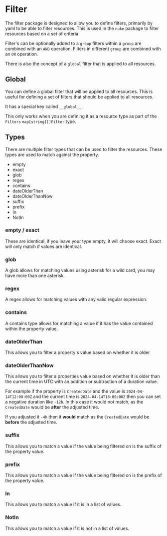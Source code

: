 # Filter

The filter package is designed to allow you to define filters, primarily by yaml to be able to filter resources. This is
used in the `nuke` package to filter resources based on a set of criteria.

Filter's can be optionally added to a `group` filters within a `group` are combined with an `AND` operation. Filters in
different `group` are combined with an `OR` operation.

There is also the concept of a `global` filter that is applied to all resources.

## Global

You can define a global filter that will be applied to all resources. This is useful for defining a set of filters that
should be applied to all resources.

It has a special key called `__global__`.

This only works when you are defining it as a resource type as part of the `Filters` `map[string][]Filter` type.

## Types

There are multiple filter types that can be used to filter the resources. These types are used to match against the
property.

- empty
- exact
- glob
- regex
- contains
- dateOlderThan
- dateOlderThanNow
- suffix
- prefix
- In
- NotIn

### empty / exact

These are identical, if you leave your type empty, it will choose exact. Exact will only match if values are identical.

### glob

A glob allows for matching values using asterisk for a wild card, you may have more than one asterisk.

### regex

A regex allows for matching values with any valid regular expression.

### contains

A contains type allows for matching a value if it has the value contained within the property value.

### dateOlderThan

This allows you to filter a property's value based on whether it is older 

### dateOlderThanNow

This allows you to filter a properties value based on whether it is older than the current time in UTC with an addition
or subtraction of a duration value.

For example if the property is `CreatedDate` and the value is `2024-04-14T12:00:00Z` and the current time is
`2024-04-14T18:00:00Z` then you can set a negative duration like `-12h`. In this case it would not match, as the
`CreatedDate` would be **after** the adjusted time. 

If you adjusted it `-4h` then it **would** match as the `CreatedDate` would be **before** the adjusted time.

### suffix

This allows you to match a value if the value being filtered on is the suffix of the property value.

### prefix

This allows you to match a value if the value being filtered on is the prefix of the property value.

### In

This allows you to match a value if it is in a list of values.

### NotIn

This allows you to match a value if it is not in a list of values.